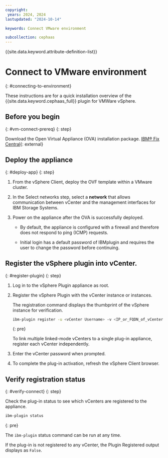 ```yaml
---
copyright:
 years: 2024, 2024
lastupdated: "2024-10-14"

keywords: Connect VMware environment

subcollection: cephaas
---
```



{{site.data.keyword.attribute-definition-list}}

# Connect to VMware environment
{: #connecting-to-environment}

These instructions are for a quick installation overview of the {{site.data.keyword.cephaas_full}} plugin for VMWare vSphere.


## Before you begin
{: #vm-connect-prereq}
{: step}

Download the Open Virtual Appliance (OVA) installation package. [IBM® Fix Central](https://www.ibm.com/support/fixcentral){: external}


## Deploy the appliance
{: #deploy-app}
{: step}

1. From the vSphere Client,  deploy the OVF template within a VMware cluster.

2. In the Select networks step, select a **network** that allows communication between vCenter and the management interfaces for IBM Storage Systems.

3. Power on the appliance after the OVA is successfully deployed.

    - By default, the appliance is configured with a firewall and therefore does not respond to ping (ICMP) requests.

    - Initial login has a default password of IBMplugin and requires the user to change the password before continuing.


## Register the vSphere plugin into vCenter.
{: #register-plugin}
{: step}

1. Log in to the vSphere Plugin appliance as root.

2. Register the vSphere Plugin with the vCenter instance or instances.

    The registration command displays the thumbprint of the vSphere instance for verification.

    ```sh
    ibm-plugin register -u <vCenter Username> -v <IP_or_FQDN_of_vCenter>
    ```
    {: pre}

    To link multiple linked-mode vCenters to a single plug-in appliance, register each vCenter independently.

3. Enter the vCenter password when prompted.

4. To complete the plug-in activation, refresh the vSphere Client browser.


## Verify registration status
{: #verify-connect}
{: step}

Check the plug-in status to see which vCenters are registered to the appliance.

```sh
ibm-plugin status
```
{: pre}

The `ibm-plugin` status command can be run at any time.

If the plug-in is not registered to any vCenter, the Plugin Registered output displays as `False`.
